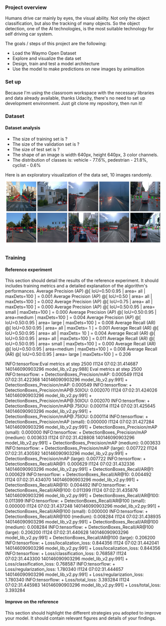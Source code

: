 [//]: # (Image References)

[image1]: ./Figure_2.png "EDA Figure"

### Project overview
Humans drive car mainly by eyes, the visual ability. Not only the object classification, but also the tracking of many objects. So the object detection, one of the AI technologies, is the most suitable technology for self driving car system.

The goals / steps of this project are the following:
* Load the Waymo Open Dataset
* Explore and visualize the data set
* Design, train and test a model architecture
* Use the model to make predictions on new images by animaition

### Set up
Because I'm using the classroom workspace with the necessary libraries and data already available, thanks Udacity, there's no need to set up development environment. Just git clone my repository, then run it!

### Dataset
#### Dataset analysis

* The size of training set is ?
* The size of the validation set is ?
* The size of test set is ?
* The shape of an image is width 640px, height 640px, 3 color channels.
* The distribution of classes is: vehicle - 77.6%, pedestrian - 21.8%, cyclist - 0.6%

Here is an exploratory visualization of the data set, 10 images randomly. 
![alt text][image1]

### Training
#### Reference experiment
This section should detail the results of the reference experiment. It should includes training metrics and a detailed explanation of the algorithm's performances.
 Average Precision  (AP) @[ IoU=0.50:0.95 | area=   all | maxDets=100 ] = 0.001
 Average Precision  (AP) @[ IoU=0.50      | area=   all | maxDets=100 ] = 0.002
 Average Precision  (AP) @[ IoU=0.75      | area=   all | maxDets=100 ] = 0.000
 Average Precision  (AP) @[ IoU=0.50:0.95 | area= small | maxDets=100 ] = 0.000
 Average Precision  (AP) @[ IoU=0.50:0.95 | area=medium | maxDets=100 ] = 0.004
 Average Precision  (AP) @[ IoU=0.50:0.95 | area= large | maxDets=100 ] = 0.008
 Average Recall     (AR) @[ IoU=0.50:0.95 | area=   all | maxDets=  1 ] = 0.001
 Average Recall     (AR) @[ IoU=0.50:0.95 | area=   all | maxDets= 10 ] = 0.004
 Average Recall     (AR) @[ IoU=0.50:0.95 | area=   all | maxDets=100 ] = 0.011
 Average Recall     (AR) @[ IoU=0.50:0.95 | area= small | maxDets=100 ] = 0.000
 Average Recall     (AR) @[ IoU=0.50:0.95 | area=medium | maxDets=100 ] = 0.008
 Average Recall     (AR) @[ IoU=0.50:0.95 | area= large | maxDets=100 ] = 0.206
 
INFO:tensorflow:Eval metrics at step 2500
I1124 07:02:31.414687 140146090903296 model_lib_v2.py:988] Eval metrics at step 2500
INFO:tensorflow:    + DetectionBoxes_Precision/mAP: 0.000549
I1124 07:02:31.422368 140146090903296 model_lib_v2.py:991]  + DetectionBoxes_Precision/mAP: 0.000549
INFO:tensorflow:    + DetectionBoxes_Precision/mAP@.50IOU: 0.002070
I1124 07:02:31.424026 140146090903296 model_lib_v2.py:991]  + DetectionBoxes_Precision/mAP@.50IOU: 0.002070
INFO:tensorflow:    + DetectionBoxes_Precision/mAP@.75IOU: 0.000114
I1124 07:02:31.425645 140146090903296 model_lib_v2.py:991]  + DetectionBoxes_Precision/mAP@.75IOU: 0.000114
INFO:tensorflow:    + DetectionBoxes_Precision/mAP (small): 0.000000
I1124 07:02:31.427284 140146090903296 model_lib_v2.py:991]  + DetectionBoxes_Precision/mAP (small): 0.000000
INFO:tensorflow:    + DetectionBoxes_Precision/mAP (medium): 0.003633
I1124 07:02:31.428808 140146090903296 model_lib_v2.py:991]  + DetectionBoxes_Precision/mAP (medium): 0.003633
INFO:tensorflow:    + DetectionBoxes_Precision/mAP (large): 0.007722
I1124 07:02:31.430592 140146090903296 model_lib_v2.py:991]  + DetectionBoxes_Precision/mAP (large): 0.007722
INFO:tensorflow:    + DetectionBoxes_Recall/AR@1: 0.000629
I1124 07:02:31.432336 140146090903296 model_lib_v2.py:991]  + DetectionBoxes_Recall/AR@1: 0.000629
INFO:tensorflow:    + DetectionBoxes_Recall/AR@10: 0.004492
I1124 07:02:31.434070 140146090903296 model_lib_v2.py:991]  + DetectionBoxes_Recall/AR@10: 0.004492
INFO:tensorflow:    + DetectionBoxes_Recall/AR@100: 0.011399
I1124 07:02:31.435876 140146090903296 model_lib_v2.py:991]  + DetectionBoxes_Recall/AR@100: 0.011399
INFO:tensorflow:    + DetectionBoxes_Recall/AR@100 (small): 0.000000
I1124 07:02:31.437248 140146090903296 model_lib_v2.py:991]  + DetectionBoxes_Recall/AR@100 (small): 0.000000
INFO:tensorflow:    + DetectionBoxes_Recall/AR@100 (medium): 0.008284
I1124 07:02:31.438935 140146090903296 model_lib_v2.py:991]  + DetectionBoxes_Recall/AR@100 (medium): 0.008284
INFO:tensorflow:    + DetectionBoxes_Recall/AR@100 (large): 0.206200
I1124 07:02:31.440628 140146090903296 model_lib_v2.py:991]  + DetectionBoxes_Recall/AR@100 (large): 0.206200
INFO:tensorflow:    + Loss/localization_loss: 0.844356
I1124 07:02:31.442041 140146090903296 model_lib_v2.py:991]  + Loss/localization_loss: 0.844356
INFO:tensorflow:    + Loss/classification_loss: 0.768587
I1124 07:02:31.443300 140146090903296 model_lib_v2.py:991]  + Loss/classification_loss: 0.768587
INFO:tensorflow:    + Loss/regularization_loss: 1.780340
I1124 07:02:31.444657 140146090903296 model_lib_v2.py:991]  + Loss/regularization_loss: 1.780340
INFO:tensorflow:    + Loss/total_loss: 3.393284
I1124 07:02:31.445983 140146090903296 model_lib_v2.py:991]  + Loss/total_loss: 3.393284

#### Improve on the reference
This section should highlight the different strategies you adopted to improve your model. It should contain relevant figures and details of your findings.
